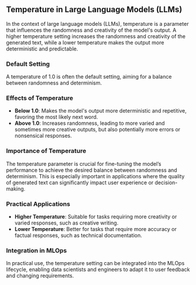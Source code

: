 ## Temperature in Large Language Models (LLMs)

In the context of large language models (LLMs), temperature is a parameter that influences the randomness and creativity of the model's output. A higher temperature setting increases the randomness and creativity of the generated text, while a lower temperature makes the output more deterministic and predictable.

### Default Setting

A temperature of 1.0 is often the default setting, aiming for a balance between randomness and determinism. 

### Effects of Temperature

- **Below 1.0**: Makes the model's output more deterministic and repetitive, favoring the most likely next word.
- **Above 1.0**: Increases randomness, leading to more varied and sometimes more creative outputs, but also potentially more errors or nonsensical responses.

### Importance of Temperature

The temperature parameter is crucial for fine-tuning the model’s performance to achieve the desired balance between randomness and determinism. This is especially important in applications where the quality of generated text can significantly impact user experience or decision-making.

### Practical Applications

- **Higher Temperature**: Suitable for tasks requiring more creativity or varied responses, such as creative writing.
- **Lower Temperature**: Better for tasks that require more accuracy or factual responses, such as technical documentation.

### Integration in MLOps

In practical use, the temperature setting can be integrated into the MLOps lifecycle, enabling data scientists and engineers to adapt it to user feedback and changing requirements.